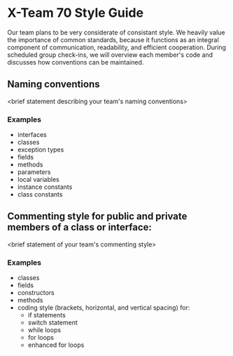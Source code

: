 # X-Team 70 Style Guide

Our team plans to be very considerate of consistant style. We heavily value the importance of common standards, because it functions as an integral component of communication, readability, and efficient cooperation. During scheduled group check-ins, we will overview each member's code and discusses how conventions can be maintained.

## Naming conventions

<brief statement describing your team's naming conventions>

### Examples
* interfaces
* classes
* exception types
* fields
* methods
* parameters
* local variables
* instance constants
* class constants

## Commenting style for public and private members of a class or interface:

<brief statement of your team's commenting style>

### Examples

* classes
* fields
* constructors
* methods
* coding style (brackets, horizontal, and vertical spacing) for:
  * if statements
  * switch statement
  * while loops
  * for loops
  * enhanced for loops
